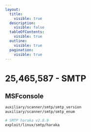 ```yaml
---
layout:
  title:
    visible: true
  description:
    visible: false
  tableOfContents:
    visible: true
  outline:
    visible: true
  pagination:
    visible: true
---
```


# 25,465,587 - SMTP

## MSFconsole

```bash
auxiliary/scanner/smtp/smtp_version
auxiliary/scanner/smtp/smtp_enum

# SMTP haraka v2.8.9
exploit/linux/smtp/haraka
```
